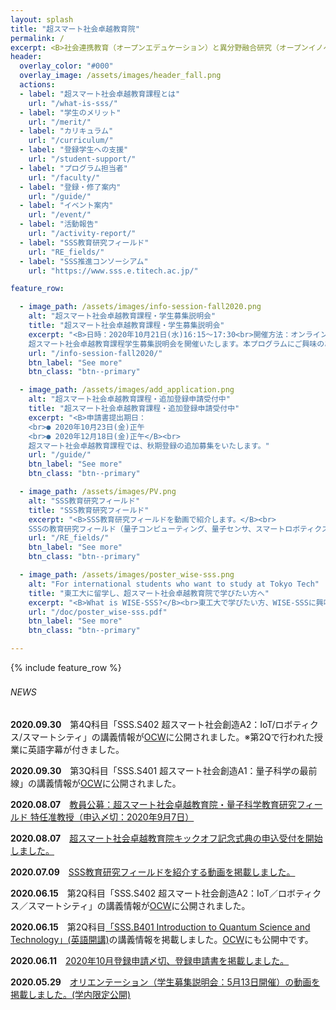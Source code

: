 ```yaml
---
layout: splash
title: "超スマート社会卓越教育院"
permalink: /
excerpt: <B>社会連携教育（オープンエデュケーション）と異分野融合研究（オープンイノベーション）の融合によって、<br>来たる超スマート社会を牽引する人材を育成します</B>
header:
  overlay_color: "#000"
  overlay_image: /assets/images/header_fall.png
  actions:
  - label: "超スマート社会卓越教育課程とは"
    url: "/what-is-sss/"
  - label: "学生のメリット"
    url: "/merit/"
  - label: "カリキュラム"
    url: "/curriculum/"
  - label: "登録学生への支援​"
    url: "/student-support/"
  - label: "プログラム担当者​"
    url: "/faculty/"
  - label: "登録・修了案内"
    url: "/guide/"
  - label: "イベント案内"
    url: "/event/"
  - label: "活動報告"
    url: "/activity-report/"
  - label: "SSS教育研究フィールド"
    url: "RE_fields/"
  - label: "SSS推進コンソーシアム"
    url: "https://www.sss.e.titech.ac.jp/"

feature_row:

  - image_path: /assets/images/info-session-fall2020.png
    alt: "超スマート社会卓越教育課程・学生募集説明会"
    title: "超スマート社会卓越教育課程・学生募集説明会"
    excerpt: "<B>日時：2020年10月21日(水)16:15〜17:30<br>開催方法：オンライン開催</B><br>
    超スマート社会卓越教育課程学生募集説明会を開催いたします。本プログラムにご興味のある方は奮ってご参加ください。"
    url: "/info-session-fall2020/"
    btn_label: "See more"
    btn_class: "btn--primary"    

  - image_path: /assets/images/add_application.png
    alt: "超スマート社会卓越教育課程・追加登録申請受付中"
    title: "超スマート社会卓越教育課程・追加登録申請受付中"
    excerpt: "<B>申請書提出期日：
    <br>● 2020年10月23日(金)正午
    <br>● 2020年12月18日(金)正午</B><br>
    超スマート社会卓越教育課程では、秋期登録の追加募集をいたします。"
    url: "/guide/"
    btn_label: "See more"
    btn_class: "btn--primary"    

  - image_path: /assets/images/PV.png
    alt: "SSS教育研究フィールド"
    title: "SSS教育研究フィールド"
    excerpt: "<B>SSS教育研究フィールドを動画で紹介します。</B><br>
    SSSの教育研究フィールド（量子コンピューティング、量子センサ、スマートロボティクス（スカイ、アクア、ランド、マニュファクチャリング）、スマートモビリティ）を動画でご覧いただけます。<br>"
    url: "/RE_fields/"
    btn_label: "See more"
    btn_class: "btn--primary"    

  - image_path: /assets/images/poster_wise-sss.png
    alt: "For international students who want to study at Tokyo Tech"
    title: "東工大に留学し、超スマート社会卓越教育院で学びたい方へ"
    excerpt: "<B>What is WISE-SSS?</B><br>東工大で学びたい方、WISE-SSSに興味のある方は、こちらをご覧ください。"
    url: "/doc/poster_wise-sss.pdf"
    btn_label: "See more"
    btn_class: "btn--primary"

---
```


{% include feature_row %}

<h6>NEWS　</h6>

<B>2020.09.30</B>　第4Q科目「SSS.S402 超スマート社会創造A2：IoT/ロボティクス/スマートシティ」の講義情報が[OCW](http://www.ocw.titech.ac.jp/index.php?module=General&action=T0300&JWC=202030566&lang=JA&vid=03)に公開されました。※第2Qで行われた授業に英語字幕が付きました。<br>

<B>2020.09.30</B>　第3Q科目「SSS.S401 超スマート社会創造A1：量子科学の最前線」の講義情報が[OCW](http://www.ocw.titech.ac.jp/index.php?module=General&action=T0300&GakubuCD=00&GakkaCD=400051&KeiCD=0&course=51&KamokuCD=400051&KougiCD=202028549&Nendo=2020&vid=03)に公開されました。<br>

<B>2020.08.07</B>　[教員公募：超スマート社会卓越教育院・量子科学教育研究フィールド 特任准教授（申込〆切：2020年9月7日）](/doc/koubo_quantum_202008.pdf)

<B>2020.08.07</B>　[超スマート社会卓越教育院キックオフ記念式典の申込受付を開始しました。](https://www.wise-sss.titech.ac.jp/kick-off/)

<B>2020.07.09</B>　[SSS教育研究フィールドを紹介する動画を掲載しました。](https://www.wise-sss.titech.ac.jp/RE_fields/)

<B>2020.06.15</B>　第2Q科目「SSS.S402 超スマート社会創造A2：IoT／ロボティクス／スマートシティ」の講義情報が[OCW](http://www.ocw.titech.ac.jp/index.php?module=General&action=T0300&GakubuCD=00&GakkaCD=400051&KeiCD=0&course=51&KamokuCD=400051&KougiCD=202028550&Nendo=2020&vid=03)に公開されました。<br>

<B>2020.06.15</B>　第2Q科目[「SSS.B401 Introduction to Quantum Science and Technology」(英語開講)](/doc/SSS_B401_IntroductionToQuantumScienceAndTechnology.pdf)の講義情報を掲載しました。[OCW](http://www.ocw.titech.ac.jp/index.php?module=General&action=T0300&GakubuCD=00&GakkaCD=400051&KeiCD=0&course=51&KamokuCD=400051&KougiCD=202028553&Nendo=2020&vid=03)にも公開中です。<br>

<B>2020.06.11</B>　[2020年10月登録申請〆切、登録申請書を掲載しました。](https://www.wise-sss.titech.ac.jp/guide/)

<B>2020.05.29</B>　[オリエンテーション（学生募集説明会：5月13日開催）の動画を掲載しました。(学内限定公開)](https://www.wise-sss.titech.ac.jp/3rd-orientation/)

